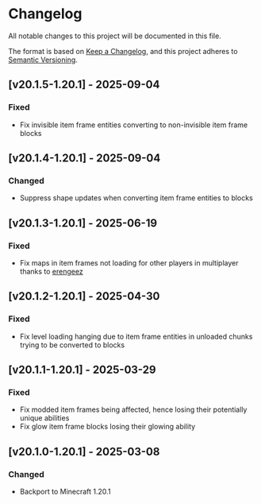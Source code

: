# Changelog

All notable changes to this project will be documented in this file.

The format is based on [Keep a Changelog](https://keepachangelog.com/en/1.0.0/),
and this project adheres to [Semantic Versioning](https://semver.org/spec/v2.0.0.html).

## [v20.1.5-1.20.1] - 2025-09-04

### Fixed

- Fix invisible item frame entities converting to non-invisible item frame blocks

## [v20.1.4-1.20.1] - 2025-09-04

### Changed

- Suppress shape updates when converting item frame entities to blocks

## [v20.1.3-1.20.1] - 2025-06-19

### Fixed

- Fix maps in item frames not loading for other players in multiplayer thanks to [erengeez](https://github.com/erengeez)

## [v20.1.2-1.20.1] - 2025-04-30

### Fixed

- Fix level loading hanging due to item frame entities in unloaded chunks trying to be converted to blocks

## [v20.1.1-1.20.1] - 2025-03-29

### Fixed

- Fix modded item frames being affected, hence losing their potentially unique abilities
- Fix glow item frame blocks losing their glowing ability

## [v20.1.0-1.20.1] - 2025-03-08

### Changed

- Backport to Minecraft 1.20.1
